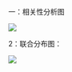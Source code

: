 一：相关性分析图

![](/Users/pengxb/Documents/project/python_ai/project/矿物分析/files/相关系数1.png)

2：联合分布图：

![](/Users/pengxb/Documents/project/python_ai/project/矿物分析/files/联合分布图基础.png)
